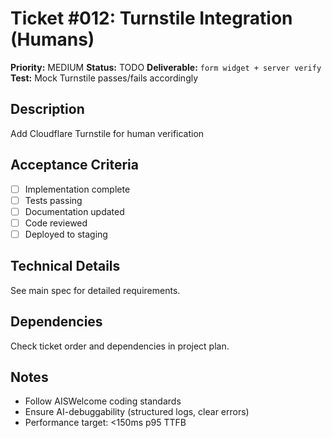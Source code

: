 # Ticket #012: Turnstile Integration (Humans)

**Priority:** MEDIUM
**Status:** TODO
**Deliverable:** `form widget + server verify`
**Test:** Mock Turnstile passes/fails accordingly

## Description
Add Cloudflare Turnstile for human verification

## Acceptance Criteria
- [ ] Implementation complete
- [ ] Tests passing
- [ ] Documentation updated
- [ ] Code reviewed
- [ ] Deployed to staging

## Technical Details
See main spec for detailed requirements.

## Dependencies
Check ticket order and dependencies in project plan.

## Notes
- Follow AISWelcome coding standards
- Ensure AI-debuggability (structured logs, clear errors)
- Performance target: <150ms p95 TTFB
